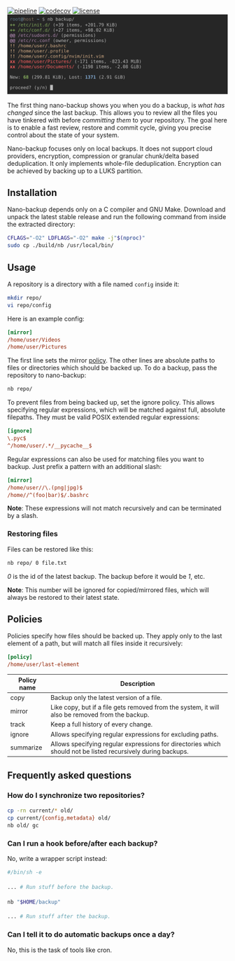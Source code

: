 [![pipeline](https://github.com/AlxHnr/nano-backup/actions/workflows/ci.yml/badge.svg)](https://github.com/AlxHnr/nano-backup/actions/workflows/ci.yml)
[![codecov](https://codecov.io/github/AlxHnr/nano-backup/coverage.svg?branch=master)](https://codecov.io/github/AlxHnr/nano-backup?branch=master)
[![license](https://img.shields.io/badge/license-MIT-brightgreen.svg)](https://github.com/AlxHnr/nano-backup/blob/master/LICENSE)
![screenshot](./screenshot.svg)

The first thing nano-backup shows you when you do a backup, is _what has
changed_ since the last backup. This allows you to review all the files you
have tinkered with before _committing them_ to your repository. The goal
here is to enable a fast review, restore and commit cycle, giving you
precise control about the state of your system.

Nano-backup focuses only on local backups. It does not support cloud
providers, encryption, compression or granular chunk/delta based
deduplication. It only implements whole-file deduplication. Encryption can
be achieved by backing up to a LUKS partition.

## Installation

Nano-backup depends only on a C compiler and GNU Make.  Download and unpack
the latest stable release and run the following command from inside the
extracted directory:

```sh
CFLAGS="-O2" LDFLAGS="-O2" make -j"$(nproc)"
sudo cp ./build/nb /usr/local/bin/
```

## Usage

A repository is a directory with a file named `config` inside it:

```sh
mkdir repo/
vi repo/config
```

Here is an example config:

```ini
[mirror]
/home/user/Videos
/home/user/Pictures
```

The first line sets the mirror [policy](#policies). The other lines are
absolute paths to files or directories which should be backed up. To do a
backup, pass the repository to nano-backup:

```sh
nb repo/
```

To prevent files from being backed up, set the ignore policy. This allows
specifying regular expressions, which will be matched against full,
absolute filepaths. They must be valid POSIX extended regular expressions:

```ini
[ignore]
\.pyc$
^/home/user/.*/__pycache__$
```

Regular expressions can also be used for matching files you want to backup.
Just prefix a pattern with an additional slash:

```ini
[mirror]
/home/user//\.(png|jpg)$
/home//^(foo|bar)$/.bashrc
```

**Note**: These expressions will not match recursively and can be
terminated by a slash.

### Restoring files

Files can be restored like this:

```sh
nb repo/ 0 file.txt
```

_0_ is the id of the latest backup. The backup before it would be _1_, etc.

**Note**: This number will be ignored for copied/mirrored files, which will
always be restored to their latest state.

## Policies

Policies specify how files should be backed up. They apply only to the last
element of a path, but will match all files inside it recursively:

```ini
[policy]
/home/user/last-element
```

Policy name | Description
------------|-------------
copy        | Backup only the latest version of a file.
mirror      | Like copy, but if a file gets removed from the system, it will also be removed from the backup.
track       | Keep a full history of every change.
ignore      | Allows specifying regular expressions for excluding paths.
summarize   | Allows specifying regular expressions for directories which should not be listed recursively during backups.

## Frequently asked questions

### How do I synchronize two repositories?

```sh
cp -rn current/* old/
cp current/{config,metadata} old/
nb old/ gc
```

### Can I run a hook before/after each backup?

No, write a wrapper script instead:

```sh
#/bin/sh -e

... # Run stuff before the backup.

nb "$HOME/backup"

... # Run stuff after the backup.
```

### Can I tell it to do automatic backups once a day?

No, this is the task of tools like cron.
